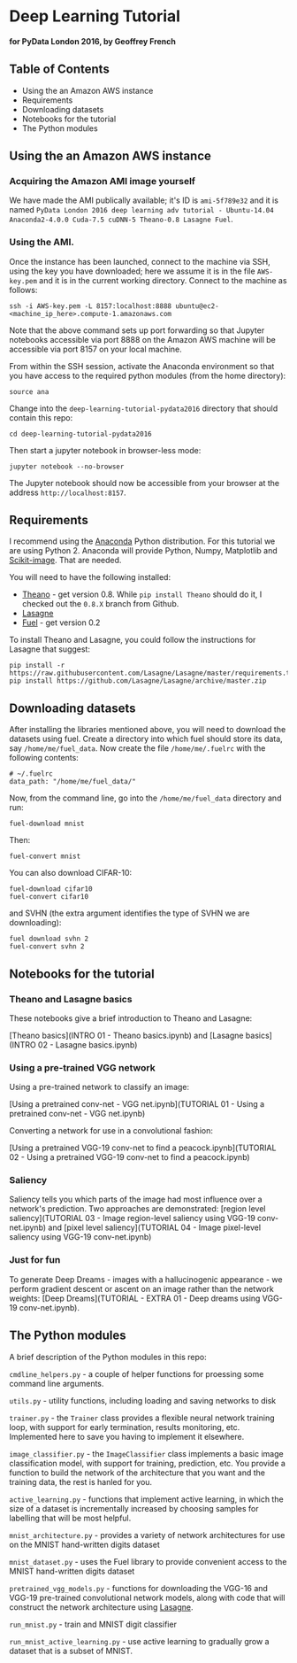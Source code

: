 # Deep Learning Tutorial

#### for PyData London 2016, by Geoffrey French


## Table of Contents

- Using the an Amazon AWS instance
- Requirements
- Downloading datasets
- Notebooks for the tutorial
- The Python modules


## Using the an Amazon AWS instance

### Acquiring the Amazon AMI image yourself

We have made the AMI publically available; it's ID is `ami-5f789e32` and it is named
`PyData London 2016 deep learning adv tutorial - Ubuntu-14.04 Anaconda2-4.0.0 Cuda-7.5 cuDNN-5 Theano-0.8 Lasagne Fuel`.

### Using the AMI.

Once the instance has been launched, connect to the machine via SSH, using the key you have downloaded;
here we assume it is in the file `AWS-key.pem` and it is in the current working directory.
Connect to the machine as follows:

```
ssh -i AWS-key.pem -L 8157:localhost:8888 ubuntu@ec2-<machine_ip_here>.compute-1.amazonaws.com
```

Note that the above command sets up port forwarding so that Jupyter notebooks accessible via port 8888
on the Amazon AWS machine will be accessible via port 8157 on your local machine.

From within the SSH session, activate the Anaconda environment so that you have access to the required
python modules (from the home directory):

```
source ana
```

Change into the `deep-learning-tutorial-pydata2016` directory that should contain this repo:

```
cd deep-learning-tutorial-pydata2016
```

Then start a jupyter notebook in browser-less mode:

```
jupyter notebook --no-browser
```

The Jupyter notebook should now be accessible from your browser at the address `http://localhost:8157`.



## Requirements

I recommend using the [Anaconda](http://www.continuum.io/downloads) Python distribution.
For this tutorial we are using Python 2. Anaconda will provide Python, Numpy, Matplotlib
and [Scikit-image](http://github.com/scikit-image/scikit-image). That are needed.

You will need to have the following installed:

- [Theano](http://github.com/Theano/Theano) - get version 0.8. While `pip install Theano` should do it,
I checked out the `0.8.X` branch from Github.
- [Lasagne](http://github.com/Lasagne/Lasagne)
- [Fuel](http://github.com/mila-udem/fuel) - get version 0.2

To install Theano and Lasagne, you could follow the instructions for Lasagne that suggest:
```
pip install -r https://raw.githubusercontent.com/Lasagne/Lasagne/master/requirements.txt
pip install https://github.com/Lasagne/Lasagne/archive/master.zip
```

## Downloading datasets

After installing the libraries mentioned above, you will need to download the datasets using fuel.
Create a directory into which fuel should store its data, say `/home/me/fuel_data`. Now create
the file `/home/me/.fuelrc` with the following contents:

```
# ~/.fuelrc
data_path: "/home/me/fuel_data/"
```

Now, from the command line, go into the `/home/me/fuel_data` directory and run:

```fuel-download mnist```

Then:

```fuel-convert mnist```

You can also download CIFAR-10:

```
fuel-download cifar10
fuel-convert cifar10
```

and SVHN (the extra argument identifies the type of SVHN we are downloading):

```
fuel download svhn 2
fuel-convert svhn 2
```


## Notebooks for the tutorial

### Theano and Lasagne basics

These notebooks give a brief introduction to Theano and Lasagne:

[Theano basics](INTRO 01 - Theano basics.ipynb) and [Lasagne basics](INTRO 02 - Lasagne basics.ipynb)


### Using a pre-trained VGG network

Using a pre-trained network to classify an image:

[Using a pretrained conv-net - VGG net.ipynb](TUTORIAL 01 - Using a pretrained conv-net - VGG net.ipynb)

Converting a network for use in a convolutional fashion:

[Using a pretrained VGG-19 conv-net to find a peacock.ipynb](TUTORIAL 02 - Using a pretrained VGG-19 conv-net to find a peacock.ipynb)



### Saliency

Saliency tells you which parts of the image had most influence over a network's prediction.
Two approaches are demonstrated: [region level saliency](TUTORIAL 03 - Image region-level saliency using VGG-19 conv-net.ipynb)
and [pixel level saliency](TUTORIAL 04 - Image pixel-level saliency using VGG-19 conv-net.ipynb)


### Just for fun

To generate Deep Dreams - images with a hallucinogenic appearance - we perform gradient descent or ascent
on an image rather than the network weights: [Deep Dreams](TUTORIAL - EXTRA 01 - Deep dreams using VGG-19 conv-net.ipynb).



## The Python modules

A brief description of the Python modules in this repo:

`cmdline_helpers.py` - a couple of helper functions for proessing some command line arguments.

`utils.py` - utility functions, including loading and saving networks to disk

`trainer.py` - the `Trainer` class provides a flexible neural network training loop, with
support for early termination, results monitoring, etc. Implemented here to save you having
to implement it elsewhere.

`image_classifier.py` - the `ImageClassifier` class implements a basic image classification
model, with support for training, prediction, etc. You provide a function to build the network
of the architecture that you want and the training data, the rest is hanled for you.

`active_learning.py` - functions that implement active learning, in which the size of a dataset is
incrementally increased by choosing samples for labelling that will be most helpful.

`mnist_architecture.py` - provides a variety of network architectures for use on the MNIST
hand-written digits dataset

`mnist_dataset.py` - uses the Fuel library to provide convenient access to the MNIST
hand-written digits dataset

`pretrained_vgg_models.py` - functions for downloading the VGG-16 and VGG-19 pre-trained
convolutional network models, along with code that will construct the network architecture
using [Lasagne](http://github.com/Lasagne/Lasagne).

`run_mnist.py` - train and MNIST digit classifier

`run_mnist_active_learning.py` - use active learning to gradually grow a dataset that is
a subset of MNIST.

